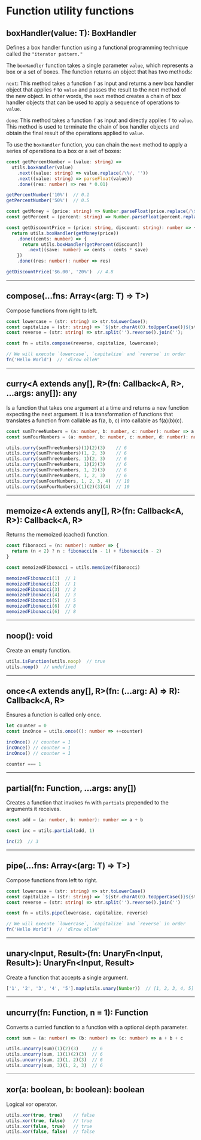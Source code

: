 # Function utility functions

## boxHandler<T>(value: T): BoxHandler<T>

Defines a box handler function using a functional programming technique called the `"iterator pattern."`

The `boxHandler` function takes a single parameter `value`, which represents a box or a set of boxes. The function returns an object that has two methods:

`next`: This method takes a function `f` as input and returns a new box handler object that applies `f` to `value` and passes the result to the next method of the new object. In other words, the `next` method creates a chain of box handler objects that can be used to apply a sequence of operations to `value`.

`done`: This method takes a function `f` as input and directly applies `f` to `value`. This method is used to terminate the chain of box handler objects and obtain the final result of the operations applied to `value`.

To use the `boxHandler` function, you can chain the `next` method to apply a series of operations to a box or a set of boxes:

```ts
const getPercentNumber = (value: string) =>
  utils.boxHandler(value)
    .next((value: string) => value.replace(/\%/, ''))
    .next((value: string) => parseFloat(value))
    .done((res: number) => res * 0.01)

getPercentNumber('10%')  // 0.1
getPercentNumber('50%')  // 0.5

const getMoney = (price: string) => Number.parseFloat(price.replace(/\$/, ''));
const getPercent = (percent: string) => Number.parseFloat(percent.replace(/\%/, '')) * 0.01;

const getDiscountPrice = (price: string, discount: string): number => {
  return utils.boxHandler(getMoney(price))
    .done((cents: number) => {
      return utils.boxHandler(getPercent(discount))
        .next((save: number) => cents - cents * save)
    })
    .done((res: number): number => res)

getDiscountPrice('$6.00', '20%')  // 4.8
```

---

## compose<T>(...fns: Array<(arg: T) => T>)

Compose functions from right to left.

```ts
const lowercase = (str: string) => str.toLowerCase();
const capitalize = (str: string) => `${str.charAt(0).toUpperCase()}${str.slice(1)}`;
const reverse = (str: string) => str.split('').reverse().join('');

const fn = utils.compose(reverse, capitalize, lowercase);

// We will execute `lowercase`, `capitalize` and `reverse` in order
fn('Hello World')  // 'dlrow olleH'
```

---

## curry<A extends any[], R>(fn: Callback<A, R>, ...args: any[]): any

Is a function that takes one argument at a time and returns a new function expecting the next argument. It is a transformation of functions that translates a function from callable as f(a, b, c) into callable as f(a)(b)(c).

```ts
const sumThreeNumbers = (a: number, b: number, c: number): number => a + b + c
const sumFourNumbers = (a: number, b: number, c: number, d: number): number => a + b + c + d

utils.curry(sumThreeNumbers)(1)(2)(3)    // 6
utils.curry(sumThreeNumbers)(1, 2, 3)    // 6
utils.curry(sumThreeNumbers, 1)(2, 3)    // 6
utils.curry(sumThreeNumbers, 1)(2)(3)    // 6
utils.curry(sumThreeNumbers, 1, 2)(3)    // 6
utils.curry(sumThreeNumbers, 1, 2, 3)    // 6
utils.curry(sumFourNumbers, 1, 2, 3, 4)  // 10
utils.curry(sumFourNumbers)(1)(2)(3)(4)  // 10
```

---

## memoize<A extends any[], R>(fn: Callback<A, R>): Callback<A, R>

Returns the memoized (cached) function.

```ts
const fibonacci = (n: number): number => {
  return (n < 2) ? n : fibonacci(n - 1) + fibonacci(n - 2)
}

const memoizedFibonacci = utils.memoize(fibonacci)

memoizedFibonacci(1)  // 1
memoizedFibonacci(2)  // 1
memoizedFibonacci(3)  // 2
memoizedFibonacci(4)  // 3
memoizedFibonacci(5)  // 5
memoizedFibonacci(6)  // 8
memoizedFibonacci(6)  // 8
```

---

## noop(): void

Create an empty function.

```ts
utils.isFunction(utils.noop)  // true
utils.noop()  // undefined
```

---

## once<A extends any[], R>(fn: (...arg: A) => R): Callback<A, R>

Ensures a function is called only once.

```ts
let counter = 0
const incOnce = utils.once((): number => ++counter)

incOnce() // counter = 1
incOnce() // counter = 1
incOnce() // counter = 1

counter === 1
```

---

## partial(fn: Function, ...args: any[])

Creates a function that invokes `fn` with `partials` prepended to the arguments it receives.

```ts
const add = (a: number, b: number): number => a + b

const inc = utils.partial(add, 1)

inc(2)  // 3
```

---

## pipe<T>(...fns: Array<(arg: T) => T>)

Compose functions from left to right.

```ts
const lowercase = (str: string) => str.toLowerCase()
const capitalize = (str: string) => `${str.charAt(0).toUpperCase()}${str.slice(1)}`
const reverse = (str: string) => str.split('').reverse().join('')

const fn = utils.pipe(lowercase, capitalize, reverse)

// We will execute `lowercase`, `capitalize` and `reverse` in order
fn('Hello World')  // 'dlrow olleH'
```

--- 

## unary<Input, Result>(fn: UnaryFn<Input, Result>): UnaryFn<Input, Result>

Create a function that accepts a single argument.

```ts
['1', '2', '3', '4', '5'].map(utils.unary(Number))  // [1, 2, 3, 4, 5]
```

---

## uncurry(fn: Function, n = 1): Function

Converts a curried function to a function with a optional depth parameter.

```ts
const sum = (a: number) => (b: number) => (c: number) => a + b + c

utils.uncurry(sum)(1)(2)(3)     // 6
utils.uncurry(sum, 1)(1)(2)(3)  // 6
utils.uncurry(sum, 2)(1, 2)(3)  // 6
utils.uncurry(sum, 3)(1, 2, 3)  // 6
```

---

## xor(a: boolean, b: boolean): boolean

Logical xor operator.

```ts
utils.xor(true, true)    // false
utils.xor(true, false)   // true
utils.xor(false, true)   // true
utils.xor(false, false)  // false
```
